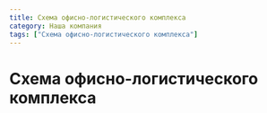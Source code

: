 ```yaml
---
title: Схема офисно-логистического комплекса
category: Наша компания
tags: ["Схема офисно-логистического комплекса"]
---
```

# Схема офисно-логистического комплекса
